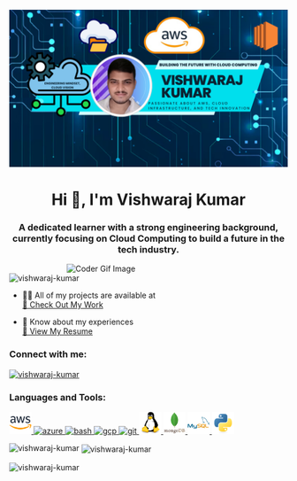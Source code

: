 ![logo](https://github.com/vishwaraj-kumar/vishwaraj-kumar/blob/main/GitHub%20Banner.png)
<h1 align="center">Hi 👋, I'm Vishwaraj Kumar</h1>
<h3 align="center">A dedicated learner with a strong engineering background, currently focusing on Cloud Computing to build a future in the tech industry.</h3>

<img align="right" src="Coder.gif" alt="Coder Gif Image" width="400">

<p align="left"> <img src="https://komarev.com/ghpvc/?username=vishwaraj-kumar&label=Profile%20views&color=0e75b6&style=flat" alt="vishwaraj-kumar" /> </p>

- 👨‍💻 All of my projects are available at <br><a href="https://drive.google.com/drive/folders/1ZKGNHpDg2abriMsUlqO4X9jfoaSDJs7w?usp=drive_link" target="_blank">🔗 Check Out My Work</a> 

- 📄 Know about my experiences <br><a href="https://drive.google.com/file/d/1CJWnYY-ZkDYeyAULhP53-vIkRce7xHg0/view?usp=drive_link" target="_blank">📜 View My Resume</a>


<h3 align="left">Connect with me:</h3>
<p align="left">
<a href="https://linkedin.com/in/vishwaraj-kumar" target="blank"><img align="center" src="https://raw.githubusercontent.com/rahuldkjain/github-profile-readme-generator/master/src/images/icons/Social/linked-in-alt.svg" alt="vishwaraj-kumar" height="30" width="40" /></a>
</p>

<h3 align="left">Languages and Tools:</h3>
<p align="left"> <a href="https://aws.amazon.com" target="_blank" rel="noreferrer"> <img src="https://raw.githubusercontent.com/devicons/devicon/master/icons/amazonwebservices/amazonwebservices-original-wordmark.svg" alt="aws" width="40" height="40"/> </a> <a href="https://azure.microsoft.com/en-in/" target="_blank" rel="noreferrer"> <img src="https://www.vectorlogo.zone/logos/microsoft_azure/microsoft_azure-icon.svg" alt="azure" width="40" height="40"/> </a> <a href="https://www.gnu.org/software/bash/" target="_blank" rel="noreferrer"> <img src="https://www.vectorlogo.zone/logos/gnu_bash/gnu_bash-icon.svg" alt="bash" width="40" height="40"/> </a> <a href="https://cloud.google.com" target="_blank" rel="noreferrer"> <img src="https://www.vectorlogo.zone/logos/google_cloud/google_cloud-icon.svg" alt="gcp" width="40" height="40"/> </a> <a href="https://git-scm.com/" target="_blank" rel="noreferrer"> <img src="https://www.vectorlogo.zone/logos/git-scm/git-scm-icon.svg" alt="git" width="40" height="40"/> </a> <a href="https://www.linux.org/" target="_blank" rel="noreferrer"> <img src="https://raw.githubusercontent.com/devicons/devicon/master/icons/linux/linux-original.svg" alt="linux" width="40" height="40"/> </a> <a href="https://www.mongodb.com/" target="_blank" rel="noreferrer"> <img src="https://raw.githubusercontent.com/devicons/devicon/master/icons/mongodb/mongodb-original-wordmark.svg" alt="mongodb" width="40" height="40"/> </a> <a href="https://www.mysql.com/" target="_blank" rel="noreferrer"> <img src="https://raw.githubusercontent.com/devicons/devicon/master/icons/mysql/mysql-original-wordmark.svg" alt="mysql" width="40" height="40"/> </a> <a href="https://www.python.org" target="_blank" rel="noreferrer"> <img src="https://raw.githubusercontent.com/devicons/devicon/master/icons/python/python-original.svg" alt="python" width="40" height="40"/> </a> </p>

<p><img align="left" src="https://github-readme-stats.vercel.app/api/top-langs?username=vishwaraj-kumar&show_icons=true&locale=en&layout=compact" alt="vishwaraj-kumar" /></p>

<p>&nbsp;<img align="center" src="https://github-readme-stats.vercel.app/api?username=vishwaraj-kumar&show_icons=true&locale=en" alt="vishwaraj-kumar" /></p>

<p><img align="center" src="https://github-readme-streak-stats.herokuapp.com/?user=vishwaraj-kumar&" alt="vishwaraj-kumar" /></p>
